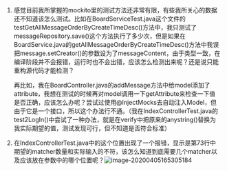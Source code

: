 1. 感觉目前我所掌握的mockito里的测试方法还非常有限，有些我所关心的数据还不知道该怎么测试。比如在BoardServiceTest.java这个文件的testGetAllMessageOrderByCreateTimeDesc()方法中，我只测试了messageRepository.save()这个方法执行了多少次，但是如果在BoardService.java的getAllMessageOrderByCreateTimeDesc()方法中我误把message.setCreator()的参数设为了messageContent，由于类型一致，在编译阶段并不会报错，运行时也不会出错，应该怎么检测出来呢？还是说只能重构源代码才能检测？

    再比如，我在BoardController.java的addMessage方法中给model添加了attribute，我想在测试的时候再对model调用一下getAttribute来检查一下值是否正确，应该怎么办呢？尝试过使用@InjectMocks去自动注入Model，但由于它是一个接口，所以这个办法行不通。（我在IndexControllerTest.java的test2LogIn()中尝试了一种办法，就是在verify中把原来的anystring()替换为我实际期望的值，测试发现可行，但不知道是否符合标准）

2. 在IndexControllerTest.java中的这个位置出现了一个报错，显示是第73行中期望的matcher数量和实际输入的不符，该怎么知道到底需要几个matcher以及应该放在参数中的哪个位置呢？![image-20200405165305184](C:\Users\samdo\AppData\Roaming\Typora\typora-user-images\image-20200405165305184.png)

    








